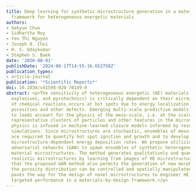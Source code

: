 ```yaml
---
title: Deep learning for synthetic microstructure generation in a materials-by-design
  framework for heterogeneous energetic materials
authors:
- Sehyun Chun
- Sidhartha Roy
- Yen Thi Nguyen
- Joseph B. Choi
- H. S. Udaykumar
- Stephen S. Baek
date: '2020-08-01'
publishDate: '2024-06-17T14:55:16.652758Z'
publication_types:
- article-journal
publication: '*Scientific Reports*'
doi: 10.1038/s41598-020-70149-0
abstract: <p>The sensitivity of heterogeneous energetic (HE) materials (propellants,
  explosives, and pyrotechnics) is critically dependent on their microstructure. Initiation
  of chemical reactions occurs at hot spots due to energy localization at sites of
  porosities and other defects. Emerging multi-scale predictive models of HE response
  to loads account for the physics at the meso-scale, i.e. at the scale of statistically
  representative clusters of particles and other features in the microstructure. Meso-scale
  physics is infused in machine-learned closure models informed by resolved meso-scale
  simulations. Since microstructures are stochastic, ensembles of meso-scale simulations
  are required to quantify hot spot ignition and growth and to develop models for
  microstructure-dependent energy deposition rates. We propose utilizing generative
  adversarial networks (GAN) to spawn ensembles of synthetic heterogeneous energetic
  material microstructures. The method generates qualitatively and quantitatively
  realistic microstructures by learning from images of HE microstructures. We show
  that the proposed GAN method also permits the generation of new morphologies, where
  the porosity distribution can be controlled and spatially manipulated. Such control
  paves the way for the design of novel microstructures to engineer HE materials for
  targeted performance in a materials-by-design framework.</p>
---
```

